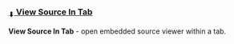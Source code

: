 ### [<sub>⬇</sub> View Source In Tab](https://github.com/JustOff/view-source-in-tab/releases)

**View Source In Tab** - open embedded source viewer within a tab.
